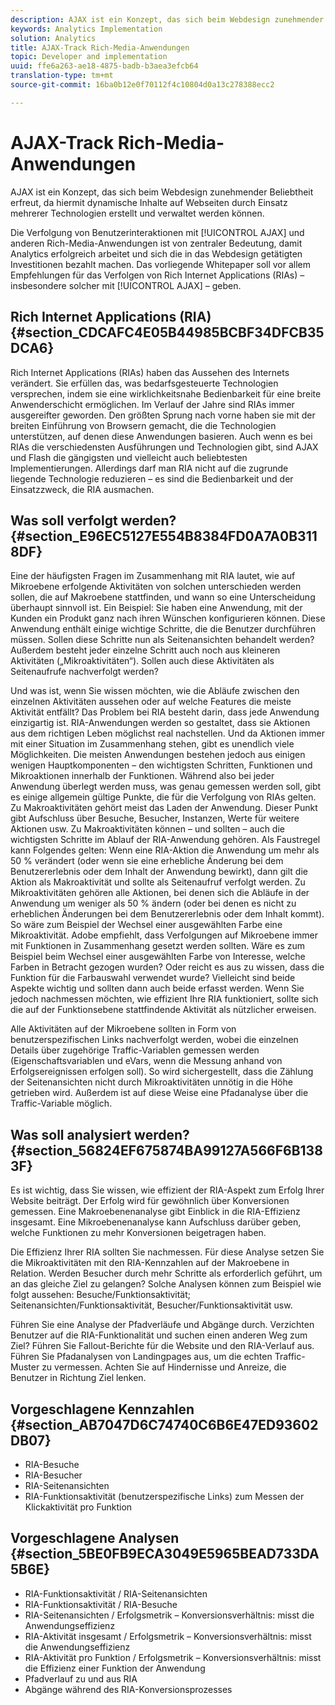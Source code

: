 ```yaml
---
description: AJAX ist ein Konzept, das sich beim Webdesign zunehmender Beliebtheit erfreut, da hiermit dynamische Inhalte auf Webseiten durch Einsatz mehrerer Technologien erstellt und verwaltet werden können.
keywords: Analytics Implementation
solution: Analytics
title: AJAX-Track Rich-Media-Anwendungen
topic: Developer and implementation
uuid: ffe6a263-ae18-4875-badb-b3aea3efcb64
translation-type: tm+mt
source-git-commit: 16ba0b12e0f70112f4c10804d0a13c278388ecc2

---
```



# AJAX-Track Rich-Media-Anwendungen

AJAX ist ein Konzept, das sich beim Webdesign zunehmender Beliebtheit erfreut, da hiermit dynamische Inhalte auf Webseiten durch Einsatz mehrerer Technologien erstellt und verwaltet werden können.

Die Verfolgung von Benutzerinteraktionen mit [!UICONTROL AJAX] und anderen Rich-Media-Anwendungen ist von zentraler Bedeutung, damit Analytics erfolgreich arbeitet und sich die in das Webdesign getätigten Investitionen bezahlt machen. Das vorliegende Whitepaper soll vor allem Empfehlungen für das Verfolgen von Rich Internet Applications (RIAs) – insbesondere solcher mit [!UICONTROL AJAX] – geben.

## Rich Internet Applications (RIA) {#section_CDCAFC4E05B44985BCBF34DFCB35DCA6}

Rich Internet Applications (RIAs) haben das Aussehen des Internets verändert. Sie erfüllen das, was bedarfsgesteuerte Technologien versprechen, indem sie eine wirklichkeitsnahe Bedienbarkeit für eine breite Anwenderschicht ermöglichen. Im Verlauf der Jahre sind RIAs immer ausgereifter geworden. Den größten Sprung nach vorne haben sie mit der breiten Einführung von Browsern gemacht, die die Technologien unterstützen, auf denen diese Anwendungen basieren. Auch wenn es bei RIAs die verschiedensten Ausführungen und Technologien gibt, sind AJAX und Flash die gängigsten und vielleicht auch beliebtesten Implementierungen. Allerdings darf man RIA nicht auf die zugrunde liegende Technologie reduzieren – es sind die Bedienbarkeit und der Einsatzzweck, die RIA ausmachen.

## Was soll verfolgt werden? {#section_E96EC5127E554B8384FD0A7A0B3118DF}

Eine der häufigsten Fragen im Zusammenhang mit RIA lautet, wie auf Mikroebene erfolgende Aktivitäten von solchen unterschieden werden sollen, die auf Makroebene stattfinden, und wann so eine Unterscheidung überhaupt sinnvoll ist. Ein Beispiel: Sie haben eine Anwendung, mit der Kunden ein Produkt ganz nach ihren Wünschen konfigurieren können. Diese Anwendung enthält einige wichtige Schritte, die die Benutzer durchführen müssen. Sollen diese Schritte nun als Seitenansichten behandelt werden? Außerdem besteht jeder einzelne Schritt auch noch aus kleineren Aktivitäten („Mikroaktivitäten“). Sollen auch diese Aktivitäten als Seitenaufrufe nachverfolgt werden?

Und was ist, wenn Sie wissen möchten, wie die Abläufe zwischen den einzelnen Aktivitäten aussehen oder auf welche Features die meiste Aktivität entfällt? Das Problem bei RIA besteht darin, dass jede Anwendung einzigartig ist. RIA-Anwendungen werden so gestaltet, dass sie Aktionen aus dem richtigen Leben möglichst real nachstellen. Und da Aktionen immer mit einer Situation im Zusammenhang stehen, gibt es unendlich viele Möglichkeiten. Die meisten Anwendungen bestehen jedoch aus einigen wenigen Hauptkomponenten – den wichtigsten Schritten, Funktionen und Mikroaktionen innerhalb der Funktionen. Während also bei jeder Anwendung überlegt werden muss, was genau gemessen werden soll, gibt es einige allgemein gültige Punkte, die für die Verfolgung von RIAs gelten.
Zu Makroaktivitäten gehört meist das Laden der Anwendung. Dieser Punkt gibt Aufschluss über Besuche, Besucher, Instanzen, Werte für weitere Aktionen usw. Zu Makroaktivitäten können – und sollten – auch die wichtigsten Schritte im Ablauf der RIA-Anwendung gehören. Als Faustregel kann Folgendes gelten: Wenn eine RIA-Aktion die Anwendung um mehr als 50 % verändert (oder wenn sie eine erhebliche Änderung bei dem Benutzererlebnis oder dem Inhalt der Anwendung bewirkt), dann gilt die Aktion als Makroaktivität und sollte als Seitenaufruf verfolgt werden.
Zu Mikroaktivitäten gehören alle Aktionen, bei denen sich die Abläufe in der Anwendung um weniger als 50 % ändern (oder bei denen es nicht zu erheblichen Änderungen bei dem Benutzererlebnis oder dem Inhalt kommt). So wäre zum Beispiel der Wechsel einer ausgewählten Farbe eine Mikroaktivität. Adobe empfiehlt, dass Verfolgungen auf Mikroebene immer mit Funktionen in Zusammenhang gesetzt werden sollten. Wäre es zum Beispiel beim Wechsel einer ausgewählten Farbe von Interesse, welche Farben in Betracht gezogen wurden? Oder reicht es aus zu wissen, dass die Funktion für die Farbauswahl verwendet wurde? Vielleicht sind beide Aspekte wichtig und sollten dann auch beide erfasst werden. Wenn Sie jedoch nachmessen möchten, wie effizient Ihre RIA funktioniert, sollte sich die auf der Funktionsebene stattfindende Aktivität als nützlicher erweisen.

Alle Aktivitäten auf der Mikroebene sollten in Form von benutzerspezifischen Links nachverfolgt werden, wobei die einzelnen Details über zugehörige Traffic-Variablen gemessen werden (Eigenschaftsvariablen und eVars, wenn die Messung anhand von Erfolgsereignissen erfolgen soll). So wird sichergestellt, dass die Zählung der Seitenansichten nicht durch Mikroaktivitäten unnötig in die Höhe getrieben wird. Außerdem ist auf diese Weise eine Pfadanalyse über die Traffic-Variable möglich.

## Was soll analysiert werden? {#section_56824EF675874BA99127A566F6B1383F}

Es ist wichtig, dass Sie wissen, wie effizient der RIA-Aspekt zum Erfolg Ihrer Website beiträgt. Der Erfolg wird für gewöhnlich über Konversionen gemessen. Eine Makroebenenanalyse gibt Einblick in die RIA-Effizienz insgesamt. Eine Mikroebenenanalyse kann Aufschluss darüber geben, welche Funktionen zu mehr Konversionen beigetragen haben.

Die Effizienz Ihrer RIA sollten Sie nachmessen. Für diese Analyse setzen Sie die Mikroaktivitäten mit den RIA-Kennzahlen auf der Makroebene in Relation. Werden Besucher durch mehr Schritte als erforderlich geführt, um an das gleiche Ziel zu gelangen? Solche Analysen können zum Beispiel wie folgt aussehen: Besuche/Funktionsaktivität; Seitenansichten/Funktionsaktivität, Besucher/Funktionsaktivität usw.

Führen Sie eine Analyse der Pfadverläufe und Abgänge durch. Verzichten Benutzer auf die RIA-Funktionalität und suchen einen anderen Weg zum Ziel? Führen Sie Fallout-Berichte für die Website und den RIA-Verlauf aus. Führen Sie Pfadanalysen von Landingpages aus, um die echten Traffic-Muster zu vermessen. Achten Sie auf Hindernisse und Anreize, die Benutzer in Richtung Ziel lenken.

## Vorgeschlagene Kennzahlen {#section_AB7047D6C74740C6B6E47ED93602DB07}

* RIA-Besuche
* RIA-Besucher
* RIA-Seitenansichten
* RIA-Funktionsaktivität (benutzerspezifische Links) zum Messen der Klickaktivität pro Funktion

## Vorgeschlagene Analysen {#section_5BE0FB9ECA3049E5965BEAD733DA5B6E}

* RIA-Funktionsaktivität / RIA-Seitenansichten
* RIA-Funktionsaktivität / RIA-Besuche
* RIA-Seitenansichten / Erfolgsmetrik – Konversionsverhältnis: misst die Anwendungseffizienz
* RIA-Aktivität insgesamt / Erfolgsmetrik – Konversionsverhältnis: misst die Anwendungseffizienz
* RIA-Aktivität pro Funktion / Erfolgsmetrik – Konversionsverhältnis: misst die Effizienz einer Funktion der Anwendung
* Pfadverlauf zu und aus RIA
* Abgänge während des RIA-Konversionsprozesses

